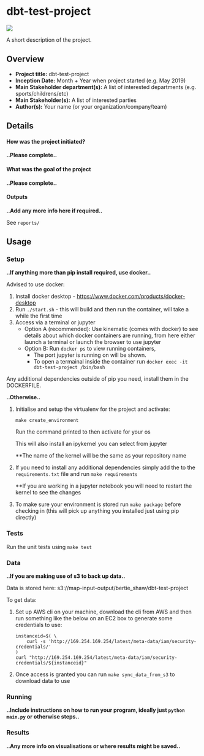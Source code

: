 # dbt-test-project
<p align="left">
    <a href="https://insights-jupyterhub.tools.bbc.co.uk/jh/hub/user-redirect/git-pull?repo=https%3A%2F%2Fgithub.com%2Fbbc%2Fdbt-test-project&urlpath=lab%2Ftree%2Fdbt-test-project%2FREADME.md">
    	<img src="https://img.shields.io/static/v1?label=&message=open%20on%20ccog%20platform&color=505050&colorA=505050&logo=jupyter&style=for-the-badge">
    </a>
</p>

A short description of the project.

## Overview

- **Project title:** dbt-test-project
- **Inception Date:** Month + Year when project started (e.g. May 2019)
- **Main Stakeholder department(s):** A list of interested departments (e.g. sports/childrens/etc)
- **Main Stakeholder(s):** A list of interested parties
- **Author(s):** Your name (or your organization/company/team)

## Details
  
#### How was the project initiated?

__..Please complete..__

#### What was the goal of the project

__..Please complete..__

#### Outputs

__..Add any more info here if required..__

See `reports/`

## Usage 

### Setup 

__..If anything more than pip install required, use docker..__ 

Advised to use docker:
1. Install docker desktop - https://www.docker.com/products/docker-desktop
2. Run `./start.sh` - this will build and then run the container, will take a while the first time
3. Access via a terminal or jupyter 
    - Option A (recommended): Use kinematic (comes with docker) to see details about which docker containers are running, from here either launch a terminal or launch the browser to use jupyter
    - Option B: Run `docker ps` to view running containers, 
        - The port jupyter is running on will be shown. 
        - To open a termainal inside the container run `docker exec -it dbt-test-project /bin/bash`

Any additional dependencies outside of pip you need, install them in the DOCKERFILE.

__..Otherwise..__

1. Initialise and setup the virtualenv for the project and activate: 

	```
	make create_environment
	```
	Run the command printed to then activate for your os
	
	This will also install an ipykernel you can select from jupyter 
	
	**The name of the kernel will be the same as your repository name

2. If you need to install any additional dependencies simply add the to the `requirements.txt` file and run `make requirements`

	**If you are working in a jupyter notebook you will need to restart the kernel to see the changes

3. To make sure your environment is stored run `make package` before checking in (this will pick up anything you installed just using pip directly)

### Tests

Run the unit tests using `make test`

### Data

__..If you are making use of s3 to back up data..__

Data is stored here:
s3://map-input-output/bertie_shaw/dbt-test-project

To get data:
1. Set up AWS cli on your machine, download the cli from AWS and then run something like the below on an EC2 box to generate some credentials to use:
    ```
    instanceid=$( \
        curl -s 'http://169.254.169.254/latest/meta-data/iam/security-credentials/'
    )
    curl "http://169.254.169.254/latest/meta-data/iam/security-credentials/${instanceid}"
    ```
2. Once access is granted you can run `make sync_data_from_s3` to download data to use


### Running

__..Include instructions on how to run your program, ideally just `python main.py` or otherwise steps..__

### Results

__..Any more info on visualisations or where results might be saved..__
